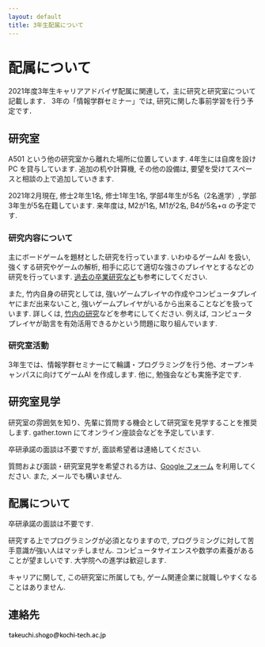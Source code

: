```yaml
---
layout: default
title: 3年生配属について
---
```

# 配属について
2021年度3年生キャリアアドバイザ配属に関連して，主に研究と研究室について記載します．
3年の「情報学群セミナー」では, 研究に関した事前学習を行う予定です．

## 研究室
A501 という他の研究室から離れた場所に位置しています. 
4年生には自席を設けPC を貸与しています. 追加の机や計算機, その他の設備は, 要望を受けてスペースと相談の上で追加していきます. 

2021年2月現在, 修士2年生1名, 修士1年生1名, 学部4年生が5名（2名進学）, 学部3年生が5名在籍しています. 
来年度は, M2が1名, M1が2名, B4が5名+α の予定です. 

### 研究内容について
主にボードゲームを題材とした研究を行っています. 
いわゆるゲームAI を扱い, 強くする研究やゲームの解析, 相手に応じて適切な強さのプレイヤとするなどの研究を行っています. 
[過去の卒業研究など](theses)も参考にしてください. 

また, 竹内自身の研究としては, 強いゲームプレイヤの作成やコンピュータプレイヤにまだ出来ないこと, 強いゲームプレイヤがいるから出来ることなどを扱っています. 
詳しくは, [竹内の研究](https://sites.google.com/site/takeshogo/research)などを参考にしてください. 
例えば, コンピュータプレイヤが助言を有効活用できるかという問題に取り組んでいます. 

### 研究室活動
3年生では、情報学群セミナーにて輪講・プログラミングを行う他、オープンキャンパスに向けてゲームAI を作成します. 他に, 勉強会なども実施予定です. 

## 研究室見学
研究室の雰囲気を知り、先輩に質問する機会として研究室を見学することを推奨します. 
gather.town にてオンライン座談会などを予定しています. 

卒研承諾の面談は不要ですが, 面談希望者は連絡してください. 

質問および面談・研究室見学を希望される方は、[Google フォーム](https://forms.gle/TxM3Bqdr8Ar7kLLv8) を利用してください. 
また, メールでも構いません. 

## 配属について
卒研承諾の面談は不要です. 

研究する上でプログラミングが必須となりますので, プログラミングに対して苦手意識が強い人はマッチしません. 
コンピュータサイエンスや数学の素養があることが望ましいです. 
大学院への進学は歓迎します. 

キャリアに関して, この研究室に所属しても, ゲーム関連企業に就職しやすくなることはありません. 

## 連絡先
![e-mail address](image.png "e-mail")
